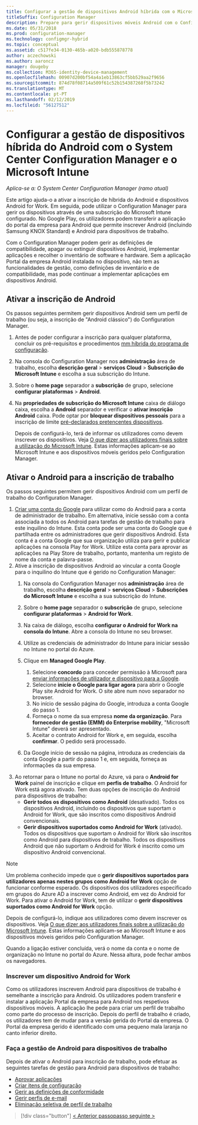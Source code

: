 ```yaml
---
title: Configurar a gestão de dispositivos Android híbrida com o Microsoft Intune
titleSuffix: Configuration Manager
description: Prepare para gerir dispositivos móveis Android com o Configuration Manager e o Intune.
ms.date: 05/31/2018
ms.prod: configuration-manager
ms.technology: configmgr-hybrid
ms.topic: conceptual
ms.assetid: c517fe34-0130-465b-a020-bdb555878778
author: aczechowski
ms.author: aaroncz
manager: dougeby
ms.collection: M365-identity-device-management
ms.openlocfilehash: 00907d200bf54a4a1eb13863cf5bb529aa2f9656
ms.sourcegitcommit: 874d78f08714a509f61c52b154387268f5b73242
ms.translationtype: MT
ms.contentlocale: pt-PT
ms.lasthandoff: 02/12/2019
ms.locfileid: "56127512"
---
```

# <a name="set-up-android-hybrid-device-management-with-system-center-configuration-manager-and-microsoft-intune"></a>Configurar a gestão de dispositivos híbrida do Android com o System Center Configuration Manager e o Microsoft Intune

*Aplica-se a: O System Center Configuration Manager (ramo atual)*

Este artigo ajuda-o a ativar a inscrição de híbrida do Android e dispositivos Android for Work. Em seguida, pode utilizar o Configuration Manager para gerir os dispositivos através de uma subscrição do Microsoft Intune configurado. No Google Play, os utilizadores podem transferir a aplicação do portal da empresa para Android que permite inscrever Android (incluindo Samsung KNOX Standard) e Android para dispositivos de trabalho.

Com o Configuration Manager podem gerir as definições de compatibilidade, apagar ou extinguir dispositivos Android, implementar aplicações e recolher o inventário de software e hardware. Sem a aplicação Portal da empresa Android instalada no dispositivo, não tem as funcionalidades de gestão, como definições de inventário e de compatibilidade, mas pode continuar a implementar aplicações em dispositivos Android.  



## <a name="enable-android-enrollment"></a>Ativar a inscrição de Android  
Os passos seguintes permitem gerir dispositivos Android sem um perfil de trabalho (ou seja, a inscrição de "Android clássico") do Configuration Manager.

1. Antes de poder configurar a inscrição para qualquer plataforma, concluir os pré-requisitos e procedimentos [mm híbrida do programa de configuração](setup-hybrid-mdm.md).  
2. Na consola do Configuration Manager nos **administração** área de trabalho, escolha **descrição geral** > **serviços Cloud**  >  **Subscrição do Microsoft Intune** e escolha a sua subscrição do Intune.  
3. Sobre o **home page** separador a **subscrição** de grupo, selecione **configurar plataformas** > **Android**.  
4. Na **propriedades de subscrição do Microsoft Intune** caixa de diálogo caixa, escolha a **Android** separador e verificar o **ativar inscrição Android** caixa. Pode optar por **bloquear dispositivos pessoais** para a inscrição de limite [pré-declarados pretencentes dispositivos](predeclare-devices-with-hardware-id.md).

   Depois de configurá-lo, terá de informar os utilizadores como devem inscrever os dispositivos. Veja [O que dizer aos utilizadores finais sobre a utilização do Microsoft Intune](/intune/end-user-educate). Estas informações aplicam-se ao Microsoft Intune e aos dispositivos móveis geridos pelo Configuration Manager.



## <a name="enable-android-for-work-enrollment"></a>Ativar o Android para a inscrição de trabalho
Os passos seguintes permitem gerir dispositivos Android com um perfil de trabalho do Configuration Manager.

1. [Criar uma conta do Google](https://accounts.google.com/SignUp) para utilizar como do Android para a conta de administrador de trabalho. Em alternativa, inicie sessão com a conta associada a todos os Android para tarefas de gestão de trabalho para este inquilino do Intune. Esta conta pode ser uma conta do Google que é partilhada entre os administradores que gerir dispositivos Android. Esta conta é a conta Google que sua organização utiliza para gerir e publicar aplicações na consola Play for Work. Utilize esta conta para aprovar as aplicações na Play Store de trabalho, portanto, mantenha um registo de nome da conta e palavra-passe.
2. Ative a inscrição de dispositivos Android ao vincular a conta Google para o inquilino do Intune que é gerido no Configuration Manager:
   1. Na consola do Configuration Manager nos **administração** área de trabalho, escolha **descrição geral** > **serviços Cloud**  >  **Subscrições do Microsoft Intune** e escolha a sua subscrição do Intune.
   2. Sobre o **home page** separador o **subscrição** de grupo, selecione **configurar plataformas** > **Android for Work**.
   3. Na caixa de diálogo, escolha **configurar o Android for Work na consola do Intune**. Abre a consola do Intune no seu browser.
   4. Utilize as credenciais de administrador do Intune para iniciar sessão no Intune no portal do Azure.
   5. Clique em **Managed Google Play**. 
       1. Selecione **concordo** para conceder permissão à Microsoft para [enviar informações de utilizador e dispositivo para a Google](/intune/data-intune-sends-to-google).
       2. Selecione **inicie o Google para ligar agora** para abrir o Google Play site Android for Work. O site abre num novo separador no browser.
       3. No início de sessão página do Google, introduza a conta Google do passo 1.
       4. Forneça o nome da sua empresa **nome da organização**. Para **fornecedor de gestão (EMM) do Enterprise mobility**, "Microsoft Intune" deverá ser apresentado. 
       5. Aceitar o contrato Android for Work e, em seguida, escolha **confirmar**. O pedido será processado.

   6. Da Google início de sessão na página, introduza as credenciais da conta Google a partir do passo 1 e, em seguida, forneça as informações da sua empresa.
3. Ao retornar para o Intune no portal do Azure, vá para o **Android for Work** painel de inscrição e clique em **perfis de trabalho**. O Android for Work está agora ativado. Tem duas opções de inscrição do Android para dispositivos de trabalho:
   - **Gerir todos os dispositivos como Android** (desativado). Todos os dispositivos Android, incluindo os dispositivos que suportam o Android for Work, que são inscritos como dispositivos Android convencionais.
   - **Gerir dispositivos suportados como Android for Work** (ativado). Todos os dispositivos que suportam o Android for Work são inscritos como Android para dispositivos de trabalho. Todos os dispositivos Android que não suportam o Android for Work é inscrito como um dispositivo Android convencional.

> [!NOTE]
> Um problema conhecido impede que o **gerir dispositivos suportados para utilizadores apenas nestes grupos como Android for Work** opção de funcionar conforme esperado. Os dispositivos dos utilizadores especificado em grupos do Azure AD a inscrever como Android, em vez do Android for Work. Para ativar o Android for Work, tem de utilizar o **gerir dispositivos suportados como Android for Work** opção.


Depois de configurá-lo, indique aos utilizadores como devem inscrever os dispositivos. Veja [O que dizer aos utilizadores finais sobre a utilização do Microsoft Intune](/intune/end-user-educate). Estas informações aplicam-se ao Microsoft Intune e aos dispositivos móveis geridos pelo Configuration Manager.

Quando a ligação estiver concluída, verá o nome da conta e o nome de organização no Intune no portal do Azure. Nessa altura, pode fechar ambos os navegadores.

### <a name="enroll-an-android-for-work-device"></a>Inscrever um dispositivo Android for Work
Como os utilizadores inscrevem Android para dispositivos de trabalho é semelhante a inscrição para Android. Os utilizadores podem transferir e instalar a aplicação Portal da empresa para Android nos respetivos dispositivos móveis. A aplicação lhe pede para criar um perfil de trabalho como parte do processo de inscrição. Depois do perfil de trabalho é criado, os utilizadores tem de mudar para a versão gerida do Portal da empresa. O Portal da empresa gerido é identificado com uma pequeno mala laranja no canto inferior direito.

### <a name="manage-android-for-work-devices"></a>Faça a gestão de Android para dispositivos de trabalho
Depois de ativar o Android para inscrição de trabalho, pode efetuar as seguintes tarefas de gestão para Android para dispositivos de trabalho:
- [Aprovar aplicações](/sccm/mdm/deploy-use/creating-android-applications#approve-and-deploy-android-for-work-apps)
- [Criar itens de configuração](/sccm/mdm/deploy-use/create-configuration-items-for-android-for-work-devices-managed-without-the-client)
- [Gerir as definições de conformidade](/sccm/mdm/deploy-use/create-configuration-items-for-android-for-work-devices-managed-without-the-client)
- [Gerir perfis de e-mail](/sccm/mdm/deploy-use/create-exchange-activesync-profiles)
- [Eliminação seletiva de perfil de trabalho](/sccm/mdm/deploy-use/wipe-lock-reset-devices#selective-wipe)

> [!div class="button"]
> [< Anterior passo](create-service-connection-point.md)[passo seguinte >](set-up-additional-management.md)
